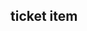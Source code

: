 ## ticket item

<!-- <li v-for="(ticket, index) in userTickets.slice(0, limitPostView || userTickets.length)"
                        :key="ticket._id || index" class="border border-gray-200 p-4 rounded-lg shadow-md bg-white">
                        <div class="flex justify-between items-start mb-2">
                            <div>
                                <h3 class="text-lg font-semibold text-gray-800">Product: {{ ticket.product }}</h3>
                                <p class="text-gray-600">Description: {{ ticket.description }}</p>
                            </div>
                            <div>
                                <span :class="[
                                    'px-2 py-1 text-sm font-medium rounded-full',
                                    ticket.status === 'new' ? 'bg-blue-100 text-blue-600' :
                                        ticket.status === 'opened' ? 'bg-green-100 text-green-600' :
                                            ticket.status === 'close' ? 'bg-yellow-100 text-yellow-600' : ''
                                ]">{{
                                    ticket.status }}</span>
                            </div>
                        </div>
                        <div class="flex justify-between items-center mt-4">
                            <div class="text-sm text-gray-500 space-y-1">
                                <span>Created at: {{ formatDate(ticket.createdAt) }}</span><br>
                                <span>Latest update: {{ formatDate(ticket.updatatedAt) }}</span>
                            </div>
                            <div>
                                <button @click="goToTicket"
                                    class="px-4 py-2 text-sm font-medium text-white bg-blue-600 rounded-lg hover:bg-blue-700">View
                                    Ticket</button>
                            </div>
                        </div>
                    </li> -->
